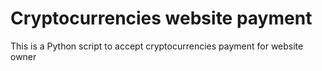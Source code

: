 # Cryptocurrencies website payment
This is a Python script to accept cryptocurrencies payment for website owner
